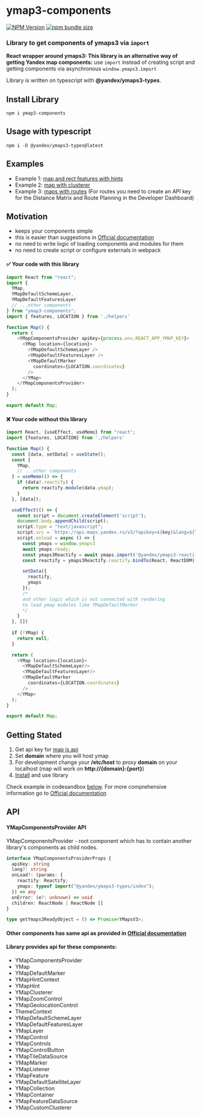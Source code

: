# ymap3-components

[![NPM Version](https://img.shields.io/npm/v/ymap3-components?logo=npm&color=gray)](https://www.npmjs.com/package/ymap3-components?activeTab=readme)
[![npm bundle size](https://img.shields.io/bundlephobia/minzip/ymap3-components)](https://www.npmjs.com/package/ymap3-components?activeTab=readme)

### Library to get components of ymaps3 via <code>import</code>
**React wrapper around ymaps3: This library is an alternative way of getting
Yandex map components:** use <code>import</code>
instead of creating script and getting components 
via asynchronous <code>window.ymaps3.import</code>

Library is written on typescript with <b>@yandex/ymaps3-types</b>.
## Install Library

```
npm i ymap3-components
```

## Usage with typescript
```
npm i -D @yandex/ymaps3-types@latest
```

## Examples
- Example 1: [map and rect features with hints](https://codesandbox.io/p/sandbox/elegant-burnell-wxn9cy)
- Example 2: [map with clusterer](https://codesandbox.io/p/sandbox/ymap3-components-xk3d74)
- Example 3: [maps with routes](hhttps://codesandbox.io/p/sandbox/ymap3-routes-nncmsr?file=%2Fsrc%2FApp.js%3A2%2C39)
 (For routes you need to create an API key for the Distance Matrix and Route Planning in the Developer Dashboard)
## Motivation

- keeps your components simple
- this is easier than suggestions in [Official documentation](https://yandex.ru/dev/jsapi30/doc/ru/)
- no need to write logic of loading components and modules for them
- no need to create script or configure externals in webpack

####  ✅ Your code with this library
```javascript jsx
import React from "react";
import {
  YMap,
  YMapDefaultSchemeLayer,
  YMapDefaultFeaturesLayer
  // ...other components
} from "ymap3-components";
import { features, LOCATION } from './helpers'

function Map() {
  return (
    <YMapComponentsProvider apiKey={process.env.REACT_APP_YMAP_KEY}>
      <YMap location={location}>
        <YMapDefaultSchemeLayer />
        <YMapDefaultFeaturesLayer />
        <YMapDefaultMarker
          coordinates={LOCATION.coordinates}
        />
      </YMap>
    </YMapComponentsProvider>
  );
}

export default Map;
```

####  ❌ Your code without this library

```javascript jsx
import React, {useEffect, useMemo} from "react";
import {features, LOCATION} from './helpers'

function Map() {
  const [data, setData] = useState(); 
  const {
    YMap,
    // ...other components
  } = useMemo(() => {
    if (data?.reactify) {
      return reactify.module(data.ymap);
    }
  }, [data]);

  useEffect(() => {
    const script = document.createElement('script');
    document.body.appendChild(script);
    script.type = "text/javascript";
    script.src = `https://api-maps.yandex.ru/v3/?apikey=${key}&lang=${lang}`;
    script.onload = async () => {
      const ymaps = window.ymaps3
      await ymaps.ready;
      const ymaps3Reactify = await ymaps.import('@yandex/ymaps3-reactify');
      const reactify = ymaps3Reactify.reactify.bindTo(React, ReactDOM);

      setData({
        reactify,
        ymaps
      });
      /*
      and other logic which is not connected with rendering
      to load ymap modules like YMapDefaultMarker
      */
    }
  }, [])
  
  if (!YMap) {
    return null;
  }

  return (
    <YMap location={location}>
      <YMapDefaultSchemeLayer/>
      <YMapDefaultFeaturesLayer/>
      <YMapDefaultMarker
        coordinates={LOCATION.coordinates}
      />
    </YMap>
  );
}

export default Map;
```

## Getting Stated

1) Get api key for [map js api](https://developer.tech.yandex.ru/services/3)
2) Set <b>domain</b> where you will host ymap
3) For development change your <b>/etc/host</b>
to proxy <b>domain</b> on your localhost 
(map will work on <b>http://{domain}:{port}</b>)
4) [Install](#install-library) and use library

Check example in codesandbox [below](#example). For more comprehensive information go to [Official documentation](https://yandex.ru/dev/jsapi30/doc/ru/)

## API 

#### YMapComponentsProvider API
YMapComponentsProvider - root component which has to contain
another library's components as child nodes.
```typescript
interface YMapComponentsProviderProps {
  apiKey: string
  lang?: string
  onLoad?: (params: {
    reactify: Reactify;
    ymaps: typeof import("@yandex/ymaps3-types/index");
  }) => any
  onError: (e?: unknown) => void
  children: ReactNode | ReactNode []
}
```

```typescript
type getYmaps3ReadyObject = () => Promise<YMapsV3>;
```

#### Other components has same api as provided in [Official documentation](https://yandex.ru/dev/jsapi30/doc/ru/)
#### Library provides api for these components: 

- YMapComponentsProvider
- YMap
- YMapDefaultMarker
- YMapHintContext
- YMapHint
- YMapClusterer
- YMapZoomControl
- YMapGeolocationControl
- ThemeContext
- YMapDefaultSchemeLayer
- YMapDefaultFeaturesLayer
- YMapLayer
- YMapControl
- YMapControls
- YMapControlButton
- YMapTileDataSource
- YMapMarker
- YMapListener
- YMapFeature
- YMapDefaultSatelliteLayer
- YMapCollection
- YMapContainer
- YMapFeatureDataSource
- YMapCustomClusterer